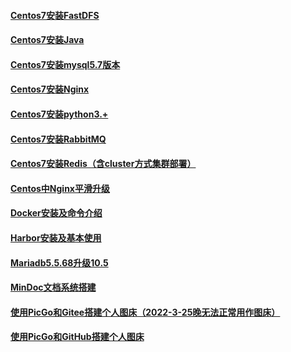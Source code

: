 
#### [Centos7安装FastDFS](./工具服务搭建/Centos7安装FastDFS.md)
#### [Centos7安装Java](./工具服务搭建/Centos7安装Java.md)
#### [Centos7安装mysql5.7版本](./工具服务搭建/Centos7安装mysql5.7版本.md)
#### [Centos7安装Nginx](./工具服务搭建/Centos7安装Nginx.md)
#### [Centos7安装python3.+](./工具服务搭建/Centos7安装python3.+.md)
#### [Centos7安装RabbitMQ](./工具服务搭建/Centos7安装RabbitMQ.md)
#### [Centos7安装Redis（含cluster方式集群部署）](./工具服务搭建/Centos7安装Redis（含cluster方式集群部署）.md)
#### [Centos中Nginx平滑升级](./工具服务搭建/Centos中Nginx平滑升级.md)
#### [Docker安装及命令介绍](./工具服务搭建/Docker安装及命令介绍.md)
#### [Harbor安装及基本使用](./工具服务搭建/Harbor安装及基本使用.md)
#### [Mariadb5.5.68升级10.5](./工具服务搭建/Mariadb5.5.68升级10.5.md)
#### [MinDoc文档系统搭建](./工具服务搭建/MinDoc文档系统搭建.md)
#### [使用PicGo和Gitee搭建个人图床（2022-3-25晚无法正常用作图床）](./工具服务搭建/使用PicGo和Gitee搭建个人图床（2022-3-25晚无法正常用作图床）.md)
#### [使用PicGo和GitHub搭建个人图床](./工具服务搭建/使用PicGo和GitHub搭建个人图床.md)